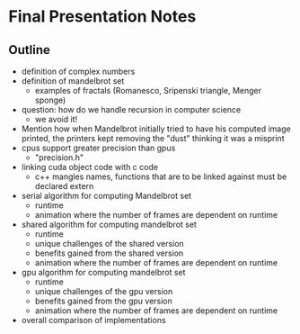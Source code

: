 # Final Presentation Notes

## Outline

* definition of complex numbers
* definition of mandelbrot set
    * examples of fractals (Romanesco, Sripenski triangle, Menger sponge)
* question: how do we handle recursion in computer science
    * we avoid it!
* Mention how when Mandelbrot initially tried to have his computed image printed, the printers kept removing the "dust" thinking it was a misprint
* cpus support greater precision than gpus
    * "precision.h"
* linking cuda object code with c code
    * c++ mangles names, functions that are to be linked against must be declared extern
* serial algorithm for computing Mandelbrot set
    * runtime
    * animation where the number of frames are dependent on runtime
* shared algorithm for computing mandelbrot set
    * runtime
    * unique challenges of the shared version
    * benefits gained from the shared version
    * animation where the number of frames are dependent on runtime
* gpu algorithm for computing mandelbrot set
    * runtime
    * unique challenges of the gpu version
    * benefits gained from the gpu version
    * animation where the number of frames are dependent on runtime
* overall comparison of implementations
